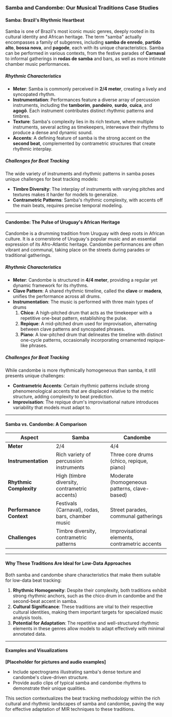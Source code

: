 ### Samba and Candombe: Our Musical Traditions Case Studies

#### Samba: Brazil's Rhythmic Heartbeat

Samba is one of Brazil's most iconic music genres, deeply rooted in its cultural identity and African heritage. The term "samba" actually encompasses a family of subgenres, including **samba de enredo**, **partido alto**, **bossa nova**, and **pagode**, each with its unique characteristics. Samba can be performed in various contexts, from the festive parades of **Carnaval** to informal gatherings in **rodas de samba** and bars, as well as more intimate chamber music performances.

##### Rhythmic Characteristics
- **Meter**: Samba is commonly perceived in **2/4 meter**, creating a lively and syncopated rhythm.
- **Instrumentation**: Performances feature a diverse array of percussion instruments, including the **tamborim**, **pandeiro**, **surdo**, **cuíca**, and **agogô**. Each instrument contributes distinct rhythmic patterns and timbres.
- **Texture**: Samba's complexity lies in its rich texture, where multiple instruments, several acting as timekeepers, interweave their rhythms to produce a dense and dynamic sound.
- **Accents**: A defining feature of samba is the strong accent on the **second beat**, complemented by contrametric structures that create rhythmic interplay.

##### Challenges for Beat Tracking
The wide variety of instruments and rhythmic patterns in samba poses unique challenges for beat tracking models:
- **Timbre Diversity**: The interplay of instruments with varying pitches and textures makes it harder for models to generalize.
- **Contrametric Patterns**: Samba's rhythmic complexity, with accents off the main beats, requires precise temporal modeling.

---

#### Candombe: The Pulse of Uruguay's African Heritage

Candombe is a drumming tradition from Uruguay with deep roots in African culture. It is a cornerstone of Uruguay's popular music and an essential expression of its Afro-Atlantic heritage. Candombe performances are often vibrant and communal, taking place on the streets during parades or traditional gatherings.

##### Rhythmic Characteristics
- **Meter**: Candombe is structured in **4/4 meter**, providing a regular yet dynamic framework for its rhythms.
- **Clave Pattern**: A shared rhythmic timeline, called the **clave** or **madera**, unifies the performance across all drums.
- **Instrumentation**: The music is performed with three main types of drums
  1. **Chico**: A high-pitched drum that acts as the timekeeper with a repetitive one-beat pattern, establishing the pulse.
  2. **Repique**: A mid-pitched drum used for improvisation, alternating between clave patterns and syncopated phrases.
  3. **Piano**: A low-pitched drum that delineates the timeline with distinct one-cycle patterns, occasionally incorporating ornamented repique-like phrases.


##### Challenges for Beat Tracking
While candombe is more rhythmically homogeneous than samba, it still presents unique challenges:
- **Contrametric Accents**: Certain rhythmic patterns include strong phenomenological accents that are displaced relative to the metric structure, adding complexity to beat prediction.
- **Improvisation**: The repique drum's improvisational nature introduces variability that models must adapt to.

---

#### Samba vs. Candombe: A Comparison

| **Aspect**             | **Samba**                                    | **Candombe**                                 |
|-------------------------|----------------------------------------------|---------------------------------------------|
| **Meter**              | 2/4                                          | 4/4                                         |
| **Instrumentation**    | Rich variety of percussion instruments       | Three core drums (chico, repique, piano)    |
| **Rhythmic Complexity**| High (timbre diversity, contrametric accents)| Moderate (homogeneous patterns, clave-based)|
| **Performance Context**| Festivals (Carnaval), rodas, bars, chamber music | Street parades, communal gatherings       |
| **Challenges**         | Timbre diversity, contrametric patterns      | Improvisational elements, contrametric accents |

---

#### Why These Traditions Are Ideal for Low-Data Approaches

Both samba and candombe share characteristics that make them suitable for low-data beat tracking:
1. **Rhythmic Homogeneity**: Despite their complexity, both traditions exhibit strong rhythmic anchors, such as the chico drum in candombe and the second-beat accent in samba.
2. **Cultural Significance**: These traditions are vital to their respective cultural identities, making them important targets for specialized music analysis tools.
3. **Potential for Adaptation**: The repetitive and well-structured rhythmic elements in these genres allow models to adapt effectively with minimal annotated data.

---

#### Examples and Visualizations

**[Placeholder for pictures and audio examples]**
- Include spectrograms illustrating samba's dense texture and candombe's clave-driven structure.
- Provide audio clips of typical samba and candombe rhythms to demonstrate their unique qualities. 

This section contextualizes the beat tracking methodology within the rich cultural and rhythmic landscapes of samba and candombe, paving the way for effective adaptation of MIR techniques to these traditions.
